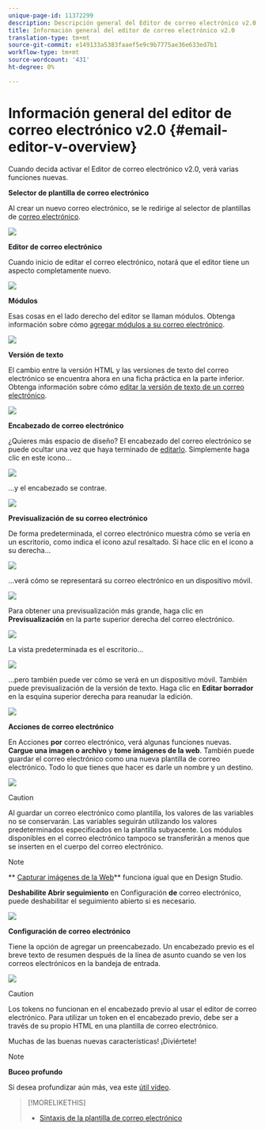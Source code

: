 ```yaml
---
unique-page-id: 11372299
description: Descripción general del Editor de correo electrónico v2.0 - Documentos de marketing - Documentación del producto
title: Información general del editor de correo electrónico v2.0
translation-type: tm+mt
source-git-commit: e149133a5383faaef5e9c9b7775ae36e633ed7b1
workflow-type: tm+mt
source-wordcount: '431'
ht-degree: 0%

---
```



# Información general del editor de correo electrónico v2.0 {#email-editor-v-overview}

Cuando decida activar el Editor de correo electrónico v2.0, verá varias funciones nuevas.

**Selector de plantilla de correo electrónico**

Al crear un nuevo correo electrónico, se le redirige al selector de plantillas de [correo electrónico](email-template-picker-overview.md).

![](assets/starter-templates-1.png)

**Editor de correo electrónico**

Cuando inicio de editar el correo electrónico, notará que el editor tiene un aspecto completamente nuevo.

![](assets/two-4.png)

**Módulos**

Esas cosas en el lado derecho del editor se llaman módulos. Obtenga información sobre cómo [agregar módulos a su correo electrónico](add-modules-to-your-email.md).

![](assets/three-4.png)

**Versión de texto**

El cambio entre la versión HTML y las versiones de texto del correo electrónico se encuentra ahora en una ficha práctica en la parte inferior. Obtenga información sobre cómo [editar la versión de texto de un correo electrónico](../../../../product-docs/email-marketing/general/creating-an-email/edit-the-text-version-of-an-email.md).

![](assets/four-3.png)

**Encabezado de correo electrónico**

¿Quieres más espacio de diseño? El encabezado del correo electrónico se puede ocultar una vez que haya terminado de [editarlo](../../../../product-docs/email-marketing/general/creating-an-email/edit-your-email-header.md). Simplemente haga clic en este icono...

![](assets/five-4.png)

...y el encabezado se contrae.

![](assets/six-3.png)

**Previsualización de su correo electrónico**

De forma predeterminada, el correo electrónico muestra cómo se vería en un escritorio, como indica el icono azul resaltado. Si hace clic en el icono a su derecha...

![](assets/seven-3.png)

...verá cómo se representará su correo electrónico en un dispositivo móvil.

![](assets/eight-3.png)

Para obtener una previsualización más grande, haga clic en **Previsualización** en la parte superior derecha del correo electrónico.

![](assets/preview1.png)

La vista predeterminada es el escritorio...

![](assets/preview2.png)

...pero también puede ver cómo se verá en un dispositivo móvil. También puede previsualización de la versión de texto. Haga clic en **Editar borrador** en la esquina superior derecha para reanudar la edición.

[![](assets/preview3.png)](../../../../product-docs/demand-generation/images-and-files/grab-the-images-from-a-web-page.md)

**Acciones de correo electrónico**

En Acciones **por** correo electrónico, verá algunas funciones nuevas. **Cargue una imagen o archivo** y **tome imágenes de la web**. También puede guardar el correo electrónico como una nueva plantilla de correo electrónico. Todo lo que tienes que hacer es darle un nombre y un destino.

![](assets/nine-3.png)

>[!CAUTION]
>
>Al guardar un correo electrónico como plantilla, los valores de las variables no se conservarán. Las variables seguirán utilizando los valores predeterminados especificados en la plantilla subyacente. Los módulos disponibles en el correo electrónico tampoco se transferirán a menos que se inserten en el cuerpo del correo electrónico.

>[!NOTE]
>
>** [Capturar imágenes de la Web](../../../../product-docs/demand-generation/images-and-files/grab-the-images-from-a-web-page.md)** funciona igual que en Design Studio.

**Deshabilite Abrir seguimiento** en Configuración **de** correo electrónico, puede deshabilitar el seguimiento abierto si es necesario.

![](assets/thirteen-1.png)

**Configuración de correo electrónico**

Tiene la opción de agregar un preencabezado. Un encabezado previo es el breve texto de resumen después de la línea de asunto cuando se ven los correos electrónicos en la bandeja de entrada.

![](assets/edit-settings-preheader-2.png)

>[!CAUTION]
>
>Los tokens no funcionan en el encabezado previo al usar el editor de correo electrónico. Para utilizar un token en el encabezado previo, debe ser a través de su propio HTML en una plantilla de correo electrónico.

Muchas de las buenas nuevas características! ¡Diviértete!

>[!NOTE]
>
>**Buceo profundo**
>
>Si desea profundizar aún más, vea este [útil vídeo](https://nation.marketo.com/videos/1463).

>[!MORELIKETHIS]
>
>* [Sintaxis de la plantilla de correo electrónico](email-template-syntax.md)

>



